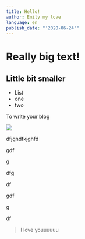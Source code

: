 ```yaml
---
title: Hello!
author: Emily my love
language: en
publish_date: "'2020-06-24'"
---
```

# Really **big text**!

## Little bit smaller

* List
* one
* two

To write your blog

![](https://res.cloudinary.com/dqxchogr2/image/upload/v1559257456/sample.jpg)

dfjghdfkjghfd

gdf

g

dfg

df

gdf

g

df



> I love youuuuuu